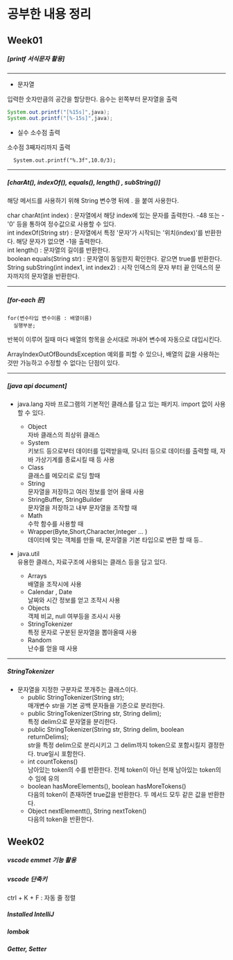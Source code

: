 # 공부한 내용 정리

## Week01

##### [printf 서식문자 활용]

---------------
+ 문자열

입력한 숫자만큼의 공간을 할당한다. 음수는 왼쪽부터 문자열을 출력  
```java
System.out.printf("[%15s]",java);
System.out.printf("[%-15s]",java);
```


+ 실수 소수점 출력

소수점 3째자리까지 출력  
```
  System.out.printf("%.3f",10.0/3);
```
---------------------

##### [charAt(), indexOf(), equals(), length() , subString()]

해당 메서드를 사용하기 위해 String 변수명 뒤에 . 을 붙여 사용한다.

char  charAt(int index) : 문자열에서 해당 index에 있는 문자를 출력한다. -48 또는 -'0' 등을 통하여 정수값으로 사용할 수 있다.  
int  indexOf(String str) : 문자열에서 특정 '문자'가 시작되는 '위치(index)'를 반환한다. 해당 문자가 없으면 -1을 출력한다.  
int  length() : 문자열의 길이를 반환한다.    
boolean  equals(String str) : 문자열이 동일한지 확인한다. 같으면 true를 반환한다.   
String  subString(int index1, int index2) : 시작 인덱스의 문자 부터 끝 인덱스의 문자까지의 문자열을 반환한다.  

------------------------

##### [for-each 문]
```
for(변수타입 변수이름 : 배열이름)
  실행부분;
```

반복이 이루어 질때 마다 배열의 항목을 순서대로 꺼내어 변수에 자동으로 대입시킨다.

ArrayIndexOutOfBoundsException 예외를 피할 수 있으나, 배열의 값을 사용하는 것만 가능하고 수정할 수 없다는 단점이 있다.


_____________

##### [java api document]

+ java.lang
자바 프로그램의 기본적인 클래스를 담고 있는 패키지. import 없이 사용할 수 있다.
  + Object  
자바 클래스의 최상위 클래스
  + System   
키보드 등으로부터 데이터를 입력받을때, 모니터 등으로 데이터를 출력할 때, 자바 가상기계를 종료시킬 때 등 사용
  + Class    
클래스를 메모리로 로딩 할때
  + String  
문자열을 저장하고 여러 정보를 얻어 올때 사용   
  + StringBuffer, StringBuilder   
문자열을 저장하고 내부 문자열을 조작할 때
  + Math   
수학 함수를 사용할 때
  + Wrapper(Byte,Short,Character,Integer ... )    
데이터에 맞는 객체를 만들 때, 문자열을 기본 타입으로 변환 할 때 등..

+ java.util   
유용한 클래스, 자료구조에 사용되는 클래스 등을 담고 있다.
  + Arrays   
배열을 조작시에 사용
  + Calendar , Date   
날짜와 시간 정보를 얻고 조작시 사용
  + Objects   
객체 비교, null 여부등을 조사시 사용
  + StringTokenizer   
특정 문자로 구분된 문자열을 뽑아올때 사용
  + Random   
난수를 얻을 때 사용

------------------------------

##### StringTokenizer

+ 문자열을 지정한 구분자로 쪼개주는 클래스이다.   
  + public StringTokenizer(String str);   
매개변수 str을 기본 공백 문자들을 기준으로 분리한다.
  + public StringTokenizer(String str, String delim);   
특정 delim으로 문자열을 분리한다.
  + public StringTokenizer(String str, String delim, boolean returnDelims);   
str을 특정 delim으로 분리시키고 그 delim까지 token으로 포함시킬지 결정한다. true일시 포함한다.
  + int countTokens()   
남아있는 token의 수를 반환한다. 전체 token이 아닌 현재 남아있는 token의 수 임에 유의
  + boolean hasMoreElements(), boolean hasMoreTokens()   
다음의 token이 존재하면 true값을 반환한다. 두 메서드 모두 같은 값을 반환한다. 
  + Object nextElementt(), String nextToken()   
다음의 token을 반환한다.

## Week02

##### vscode emmet 기능 활용

##### vscode 단축키
ctrl + K + F : 자동 줄 정렬

##### Installed IntelliJ 

##### lombok

##### Getter, Setter
